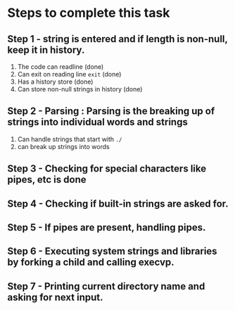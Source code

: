 
# Steps to complete this task
## Step 1 - string is entered and if length is non-null, keep it in history.
1. The code can readline (done)
2. Can exit on reading line `exit` (done)
3. Has a history store (done)
4. Can store non-null strings in history (done)
## Step 2 - Parsing : Parsing is the breaking up of strings into individual words and strings
1. Can handle strings that start with `./`
2. can break up strings into words
## Step 3 - Checking for special characters like pipes, etc is done
## Step 4 - Checking if built-in strings are asked for.
## Step 5 - If pipes are present, handling pipes.
## Step 6 - Executing system strings and libraries by forking a child and calling execvp.
## Step 7 - Printing current directory name and asking for next input.